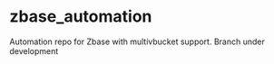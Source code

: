 zbase_automation
==================

Automation repo for Zbase with multivbucket support. Branch under development

